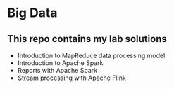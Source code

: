 # Big Data
## This repo contains my lab solutions

- Introduction to MapReduce data processing model
- Introduction to Apache Spark
- Reports with Apache Spark
- Stream processing with Apache Flink
